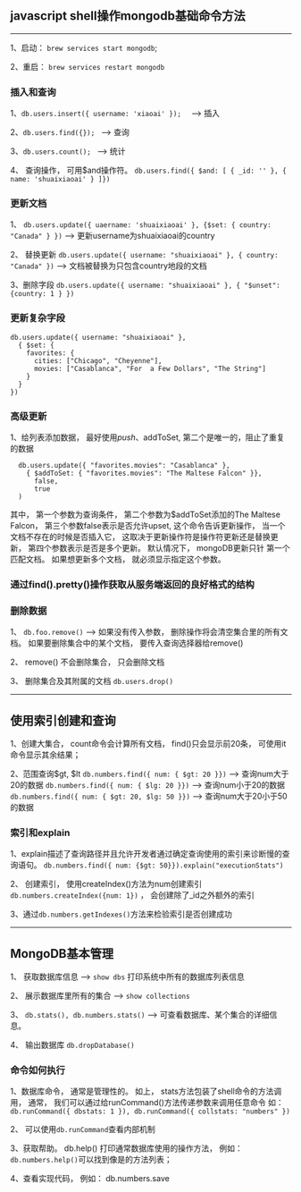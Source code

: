 ## javascript shell操作mongodb基础命令方法
***
1、启动： `brew services start mongodb`;

2、重启： `brew services restart mongodb`
### 插入和查询
1、`db.users.insert({ username: 'xiaoai' });  `      --> 插入

2、`db.users.find({}); `                             --> 查询

3、`db.users.count(); `                              --> 统计

4、 查询操作， 可用$and操作符。
  `db.users.find({ $and: [
    { _id: '' },
    { name: 'shuaixiaoai' }
  ]})`
### 更新文档
1、 `db.users.update({ uaername: 'shuaixiaoai' }, {$set: { country: "Canada" } })`           --> 更新username为shuaixiaoai的country

2、 替换更新
    `db.users.update({ username: "shuaixiaoai" }, { country: "Canada" })`         --> 文档被替换为只包含country地段的文档

3、删除字段 `db.users.update({ username: "shuaixiaoai" }, { "$unset": {country: 1 } })`

### 更新复杂字段
```
db.users.update({ username: "shuaixiaoai" },
  { $set: {
    favorites: {
      cities: ["Chicago", "Cheyenne"],
      movies: ["Casablanca", "For  a Few Dollars", "The String"]
    }
  }
})
```

### 高级更新
1、给列表添加数据， 最好使用$push、$addToSet, 第二个是唯一的，阻止了重复的数据

```
  db.users.update({ "favorites.movies": "Casablanca" },
    { $addToSet: { "favorites.movies": "The Maltese Falcon" }},
      false,
      true
  )
```

其中， 第一个参数为查询条件， 第二个参数为$addToSet添加的The Maltese Falcon， 第三个参数false表示是否允许upset, 这个命令告诉更新操作，
当一个文档不存在的时候是否插入它， 这取决于更新操作符是操作符更新还是替换更新， 第四个参数表示是否是多个更新。 默认情况下， mongoDB更新只针
第一个匹配文档。 如果想更新多个文档， 就必须显示指定这个参数。

### 通过find().pretty()操作获取从服务端返回的良好格式的结构

### 删除数据
1、 `db.foo.remove()`    -->  如果没有传入参数， 删除操作将会清空集合里的所有文档。 如果要删除集合中的某个文档， 要传入查询选择器给remove()

2、 remove() 不会删除集合， 只会删除文档

3、 删除集合及其附属的文档 `db.users.drop()`


***
## 使用索引创建和查询

1、创建大集合， count命令会计算所有文档， find()只会显示前20条， 可使用it命令显示其余结果；

2、范围查询$gt, $lt  `db.numbers.find({ num: { $gt: 20 }})`       --> 查询num大于20的数据
                   `db.numbers.find({ num: { $lg: 20 }})`       --> 查询num小于20的数据
                   `db.numbers.find({ num: { $gt: 20, $lg: 50 }})`       --> 查询num大于20小于50的数据

### 索引和explain
1、explain描述了查询路径并且允许开发者通过确定查询使用的索引来诊断慢的查询语句。
`db.numbers.find({ num: {$gt: 50}}).explain("executionStats")`

2、 创建索引， 使用createIndex()方法为num创建索引 `db.numbers.createIndex({num: 1})` ， 会创建除了_id之外额外的索引

3、通过`db.numbers.getIndexes()`方法来检验索引是否创建成功

***
## MongoDB基本管理
1、 获取数据库信息    -->  `show dbs` 打印系统中所有的数据库列表信息

2、 展示数据库里所有的集合   --> `show collections`

3、 `db.stats(), db.numbers.stats()`  -->  可查看数据库、某个集合的详细信息。

4、 输出数据库 `db.dropDatabase()`

### 命令如何执行
1、数据库命令， 通常是管理性的。 如上， stats方法包装了shell命令的方法调用， 通常， 我们可以通过给runCommand()方法传递参数来调用任意命令
如： `db.runCommand({ dbstats: 1 }), db.runCommand({ collstats: "numbers" })`

2、 可以使用`db.runCommand`查看内部机制

3、获取帮助。 db.help() 打印通常数据库使用的操作方法， 例如： `db.numbers.help()`可以找到像是的方法列表；

4、查看实现代码， 例如： db.numbers.save

